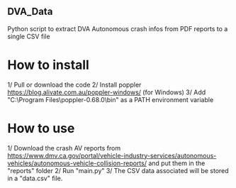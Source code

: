 ## DVA_Data

Python script to extract DVA Autonomous crash infos from PDF reports to a single CSV file

# How to install
1/ Pull or download the code
2/ Install poppler https://blog.alivate.com.au/poppler-windows/ (for Windows)
3/ Add "C:\Program Files\poppler-0.68.0\bin" as a PATH environment variable


# How to use
1/ Download the crash AV reports from https://www.dmv.ca.gov/portal/vehicle-industry-services/autonomous-vehicles/autonomous-vehicle-collision-reports/ and put them in the "reports" folder
2/ Run "main.py"
3/ The CSV data associated will be stored in a "data.csv" file.
